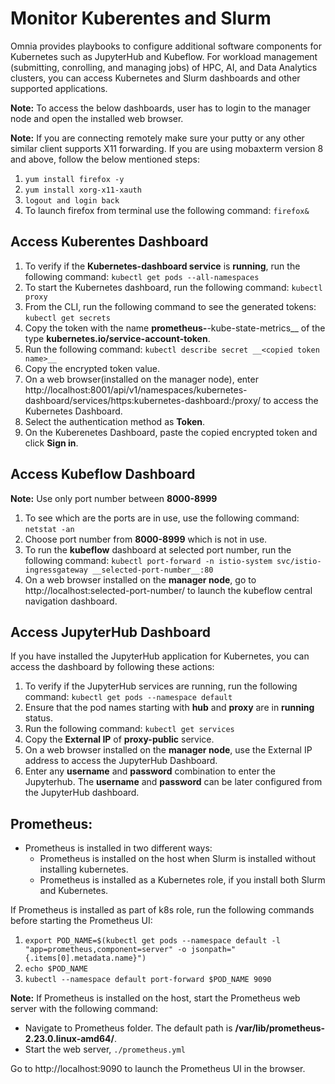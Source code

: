 # Monitor Kuberentes and Slurm
Omnia provides playbooks to configure additional software components for Kubernetes such as JupyterHub and Kubeflow. For workload management (submitting, conrolling, and managing jobs) of HPC, AI, and Data Analytics clusters, you can access Kubernetes and Slurm dashboards and other supported applications. 

__Note:__ To access the below dashboards, user has to login to the manager node and open the installed web browser.

__Note:__ If you are connecting remotely make sure your putty or any other similar client supports X11 forwarding. If you are using mobaxterm version 8 and above, follow the below mentioned steps:
1. `yum install firefox -y`
2. `yum install xorg-x11-xauth`
3. `logout and login back`
4. To launch firefox from terminal use the following command: 
   `firefox&`

## Access Kuberentes Dashboard
1. To verify if the __Kubernetes-dashboard service__ is __running__, run the following command:
  `kubectl get pods --all-namespaces`
2. To start the Kubernetes dashboard, run the following command:
  `kubectl proxy`
3. From the CLI, run the following command to see the generated tokens: `kubectl get secrets`
4. Copy the token with the name __prometheus-__-kube-state-metrics__ of the type __kubernetes.io/service-account-token__.
5. Run the following command: `kubectl describe secret __<copied token name>__`
6. Copy the encrypted token value.
7. On a web browser(installed on the manager node), enter http://localhost:8001/api/v1/namespaces/kubernetes-dashboard/services/https:kubernetes-dashboard:/proxy/ to access the Kubernetes Dashboard.
8. Select the authentication method as __Token__.
9. On the Kuberenetes Dashboard, paste the copied encrypted token and click __Sign in__.

## Access Kubeflow Dashboard

__Note:__ Use only port number between __8000-8999__

1. To see which are the ports are in use, use the following command:
   `netstat -an`
2. Choose port number from __8000-8999__ which is not in use.
3. To run the __kubeflow__ dashboard at selected port number, run the following command:
   `kubectl port-forward -n istio-system svc/istio-ingressgateway __selected-port-number__:80`
4. On a web browser installed on the __manager node__, go to http://localhost:selected-port-number/ to launch the kubeflow central navigation dashboard.

## Access JupyterHub Dashboard
If you have installed the JupyterHub application for Kubernetes, you can access the dashboard by following these actions:
1. To verify if the JupyterHub services are running, run the following command: 
   `kubectl get pods --namespace default`
2. Ensure that the pod names starting with __hub__ and __proxy__ are in __running__ status.
3. Run the following command:
   `kubectl get services`
4. Copy the **External IP** of __proxy-public__ service.
5. On a web browser installed on the __manager node__, use the External IP address to access the JupyterHub Dashboard.
6. Enter any __username__ and __password__ combination to enter the Jupyterhub. The __username__ and __password__ can be later configured from the JupyterHub dashboard.

## Prometheus:

* Prometheus is installed in two different ways:
  * Prometheus is installed on the host when Slurm is installed without installing kubernetes.
  * Prometheus is installed as a Kubernetes role, if you install both Slurm and Kubernetes.

If Prometheus is installed as part of k8s role, run the following commands before starting the Prometheus UI:
1. `export POD_NAME=$(kubectl get pods --namespace default -l "app=prometheus,component=server" -o jsonpath="{.items[0].metadata.name}")`
2. `echo $POD_NAME`
3. `kubectl --namespace default port-forward $POD_NAME 9090`

__Note:__ If Prometheus is installed on the host, start the Prometheus web server with the following command:
* Navigate to Prometheus folder. The default path is __/var/lib/prometheus-2.23.0.linux-amd64/__.
* Start the web server, 
  `./prometheus.yml`

Go to http://localhost:9090 to launch the Prometheus UI in the browser.




 






